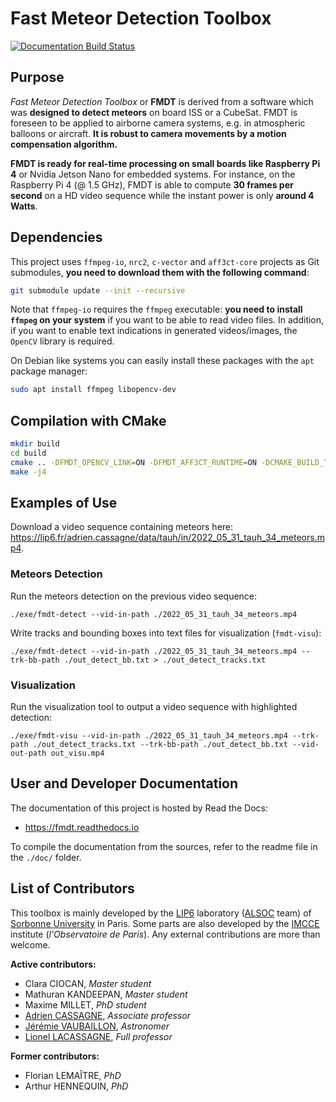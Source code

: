 # Fast Meteor Detection Toolbox

[![Documentation Build Status](https://img.shields.io/readthedocs/fmdt.svg)](https://readthedocs.org/projects/fmdt/)

## Purpose

*Fast Meteor Detection Toolbox* or **FMDT** is derived from a software which was 
**designed to detect meteors** on board ISS or a CubeSat. FMDT is foreseen to be 
applied to airborne camera systems, e.g. in atmospheric balloons or aircraft. 
**It is robust to camera movements by a motion compensation algorithm.**

**FMDT is ready for real-time processing on small boards like Raspberry Pi 4** 
or Nvidia Jetson Nano for embedded systems. For instance, on the Raspberry Pi 4 
(@ 1.5 GHz), FMDT is able to compute **30 frames per second** on a HD video 
sequence while the instant power is only **around 4 Watts**.

## Dependencies

This project uses `ffmpeg-io`, `nrc2`, `c-vector` and `aff3ct-core` projects as 
Git submodules, **you need to download them with the following command**:

```bash
git submodule update --init --recursive
```

Note that `ffmpeg-io` requires the `ffmpeg` executable: **you need to install 
`ffmpeg` on your system** if you want to be able to read video files.
In addition, if you want to enable text indications in generated videos/images, 
the `OpenCV` library is required.

On Debian like systems you can easily install these packages with the `apt` 
package manager:
```bash
sudo apt install ffmpeg libopencv-dev
```

## Compilation with CMake

```bash
mkdir build
cd build
cmake .. -DFMDT_OPENCV_LINK=ON -DFMDT_AFF3CT_RUNTIME=ON -DCMAKE_BUILD_TYPE=RelWithDebInfo -DCMAKE_CXX_FLAGS_RELWITHDEBINFO="-O3 -g" -DCMAKE_CXX_FLAGS="-Wall -funroll-loops -fstrict-aliasing -march=native"
make -j4
```

## Examples of Use

Download a video sequence containing meteors here: 
https://lip6.fr/adrien.cassagne/data/tauh/in/2022_05_31_tauh_34_meteors.mp4.

### Meteors Detection

Run the meteors detection on the previous video sequence:

```shell
./exe/fmdt-detect --vid-in-path ./2022_05_31_tauh_34_meteors.mp4
```

Write tracks and bounding boxes into text files for visualization (`fmdt-visu`):

```shell
./exe/fmdt-detect --vid-in-path ./2022_05_31_tauh_34_meteors.mp4 --trk-bb-path ./out_detect_bb.txt > ./out_detect_tracks.txt
```

### Visualization

Run the visualization tool to output a video sequence with highlighted 
detection:

```shell
./exe/fmdt-visu --vid-in-path ./2022_05_31_tauh_34_meteors.mp4 --trk-path ./out_detect_tracks.txt --trk-bb-path ./out_detect_bb.txt --vid-out-path out_visu.mp4
```

## User and Developer Documentation

The documentation of this project is hosted by Read the Docs:
  - https://fmdt.readthedocs.io

To compile the documentation from the sources, refer to the readme file in the 
`./doc/` folder.

## List of Contributors

This toolbox is mainly developed by the [LIP6](https://www.lip6.fr/) laboratory 
([ALSOC](https://www.lip6.fr/recherche/team.php?acronyme=ALSOC) team) of 
[Sorbonne University](https://www.sorbonne-universite.fr/) in Paris. Some parts 
are also developed by the [IMCCE](https://www.imcce.fr/) institute 
(*l'Observatoire de Paris*). Any external contributions are more than welcome.

**Active contributors:**
 * Clara CIOCAN, *Master student*
 * Mathuran KANDEEPAN, *Master student*
 * Maxime MILLET, *PhD student*
 * [Adrien CASSAGNE](https://lip6.fr/adrien.cassagne/), *Associate professor*
 * [Jérémie VAUBAILLON](https://www.cnrs.fr/fr/personne/jeremie-vaubaillon), *Astronomer*
 * [Lionel LACASSAGNE](https://lip6.fr/Lionel.Lacassagne/), *Full professor*

**Former contributors:**
 * Florian LEMAÎTRE, *PhD*
 * Arthur HENNEQUIN, *PhD*
